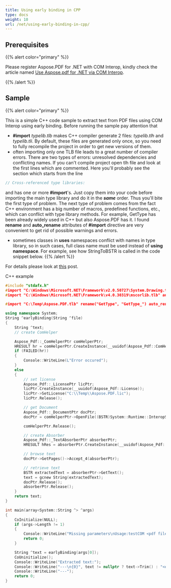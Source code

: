 ```yaml
---
title: Using early binding in CPP
type: docs
weight: 10
url: /net/using-early-binding-in-cpp/
---
```

<script type="application/ld+json">
{
    "@context": "https://schema.org",
    "@type": "TechArticle",
    "headline": "Using early binding in CPP",
    "alternativeHeadline": "Effortless PDF Text Extraction with C Early Binding",
    "abstract": "Discover the power of early binding in C with Aspose.PDF for .NET. This feature simplifies text extraction from PDF files using COM Interop, providing a streamlined approach that minimizes compilation errors and enhances coding efficiency. Leverage the capabilities of early binding to improve your C projects with reliable PDF handling",
    "author": {
        "@type": "Person",
        "name": "Anastasiia Holub",
        "givenName": "Anastasiia",
        "familyName": "Holub",
        "url": "https://www.linkedin.com/in/anastasiia-holub-750430225/"
    },
    "genre": "pdf document generation",
    "wordcount": "523",
    "proficiencyLevel": "Beginner",
    "publisher": {
        "@type": "Organization",
        "name": "Aspose.PDF for .NET",
        "url": "https://products.aspose.com/pdf",
        "logo": "https://www.aspose.cloud/templates/aspose/img/products/pdf/aspose_pdf-for-net.svg",
        "alternateName": "Aspose",
        "sameAs": [
            "https://facebook.com/aspose.pdf/",
            "https://twitter.com/asposepdf",
            "https://www.youtube.com/channel/UCmV9sEg_QWYPi6BJJs7ELOg/featured",
            "https://www.linkedin.com/company/aspose",
            "https://stackoverflow.com/questions/tagged/aspose",
            "https://aspose.quora.com/",
            "https://aspose.github.io/"
        ],
        "contactPoint": [
            {
                "@type": "ContactPoint",
                "telephone": "\u002B1 903 306 1676",
                "contactType": "sales",
                "areaServed": "US",
                "availableLanguage": "en"
            },
            {
                "@type": "ContactPoint",
                "telephone": "\u002B44 141 628 8900",
                "contactType": "sales",
                "areaServed": "GB",
                "availableLanguage": "en"
            },
            {
                "@type": "ContactPoint",
                "telephone": "\u002B61 2 8006 6987",
                "contactType": "sales",
                "areaServed": "AU",
                "availableLanguage": "en"
            }
        ]
    },
    "url": "/net/using-early-binding-in-cpp/",
    "mainEntityOfPage": {
        "@type": "WebPage",
        "@id": "/net/using-early-binding-in-cpp/"
    },
    "dateModified": "2024-11-25",
    "description": "Aspose.PDF can perform not only simple and easy tasks but also cope with more complex goals. Check the next section for advanced users and developers."
}
</script>

## Prerequisites

{{% alert color="primary" %}}

Please register Aspose.PDF for .NET with COM Interop, kindly check the article named [Use Aspose.pdf for .NET via COM Interop](/pdf/net/use-aspose-pdf-for-net-via-com-interop/).

{{% /alert %}}

## Sample

{{% alert color="primary" %}}

This is a simple C++ code sample to extract text from PDF files using COM Interop using early binding. Before running the sample pay attention that

- **#import** *typelib.tlb* makes C++ compiler generate 2 files: *typelib.tlh* and *typelib.tli*. By default, these files are generated only once, so you need to fully recompile the project in order to get new versions of them.
- often importing only one TLB file leads to a great number of compiler errors. There are two types of errors: unresolved dependencies and conflicting names. If you can't compile project open tlh file and look at the first lines which are commented. Here you'll probably see the section which starts from the line

```cpp
// Cross-referenced type libraries:
```

and has one or more **#import**'s. Just copy them into your code before importing the main type library and do it in the ***same*** order. Thus you'll bite the first type of problem. The next type of problem comes from the fact C++ environment has a big number of macros, predefined functions, etc., which can conflict with type library methods. For example, GetType has been already widely used in C++ but also Aspose.PDF has it. I found **rename** and **auto_rename** attributes of **#import** directive are very convenient to get rid of possible warnings and errors.

- sometimes classes in **uses** namespaces conflict with names in type library, so in such cases, full class name must be used instead of **using namespace**. For example, see how StringToBSTR is called in the code snippet below.
{{% /alert %}}

For details please look at [this](http://www.drdobbs.com/writing-com-clients-with-late-and-early/184403558) post.

C++ example

```cpp
#include "stdafx.h"
#import "C:\Windows\Microsoft.NET\Framework\v2.0.50727\System.Drawing.tlb"
#import "C:\Windows\Microsoft.NET\Framework\v4.0.30319\mscorlib.tlb" auto_rename

#import "C:\Temp\Aspose.PDF.tlb" rename("GetType", "GetType_") auto_rename

using namespace System;
String ^earlyBinding(String ^file)
{
    String ^text;
    // create ComHelper

    Aspose_Pdf::_ComHelperPtr comHelperPtr;
    HRESULT hr = comHelperPtr.CreateInstance(__uuidof(Aspose_Pdf::ComHelper));
    if (FAILED(hr))
    {
        Console::WriteLine(L"Error occured");
    }
    else
    {
        // set license
        Aspose_Pdf::_LicensePtr licPtr;
        licPtr.CreateInstance(__uuidof(Aspose_Pdf::License));
        licPtr->SetLicense("C:\\Temp\\Aspose.PDF.lic");
        licPtr.Release();

        // get Document
        Aspose_Pdf::_DocumentPtr docPtr;
        docPtr = comHelperPtr->OpenFile((BSTR)System::Runtime::InteropServices::Marshal::StringToBSTR(file).ToPointer());

        comHelperPtr.Release();

        // create Absorber
        Aspose_Pdf::_TextAbsorberPtr absorberPtr;
        HRESULT hRes = absorberPtr.CreateInstance(__uuidof(Aspose_Pdf::TextAbsorber));

        // browse text
        docPtr->GetPages()->Accept_4(absorberPtr);

        // retrieve text
        BSTR extractedText = absorberPtr->GetText();
        text = gcnew String(extractedText);
        docPtr.Release();
        absorberPtr.Release();
    }
    return text;
}

int main(array<System::String ^> ^args)
{
    CoInitialize(NULL);
    if (args->Length != 1)
    {
        Console::WriteLine("Missing parameters\nUsage:testCOM <pdf file>");
        return 0;
    }

    String ^text = earlyBinding(args[0]);
    CoUninitialize();
    Console::WriteLine("Extracted text:");
    Console::WriteLine("---\n{0}", text != nullptr ? text->Trim() : "<empty>");
    Console::WriteLine("---");
    return 0;
}
```

